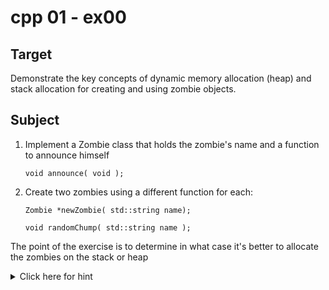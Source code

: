 <h1>cpp 01 - ex00</h1>

<h2>Target</h2>
<p>Demonstrate the key concepts of dynamic memory allocation (heap) and stack allocation for creating and using zombie objects.</p>

<h2>Subject</h2>
<ol>
  <li>
    <p>Implement a Zombie class that holds the zombie's name and a function to announce himself</p>
    <pre><code>void announce( void );</code></pre>
  </li>
  <li>
    <p>Create two zombies using a different function for each:</p>
    <pre><code>Zombie *newZombie( std::string name);</code></pre>
	<pre><code>void randomChump( std::string name );</code></pre>
  </li>
</ol>

<p>The point of the exercise is to determine in what case it's better to allocate the zombies on the stack or heap</p>

<details>
  <summary>Click here for hint</summary>
<p></p> 
<p><i>The exercise aims to demonstrate the difference between allocating objects on the stack and on the heap in C++. When creating a Zombie object using the newZombie() function, a pointer to the Zombie is returned, allowing it to be accessed outside the function scope. Thus, it's allocated on the heap using dynamic memory allocation.</i></p>

<p><i>On the other hand, when creating a Zombie object with the randomChump() function, it's used solely within the function and isn't needed outside of it. Therefore, it's allocated on the stack, utilizing automatic memory allocation.</i></p>
  
</details>
